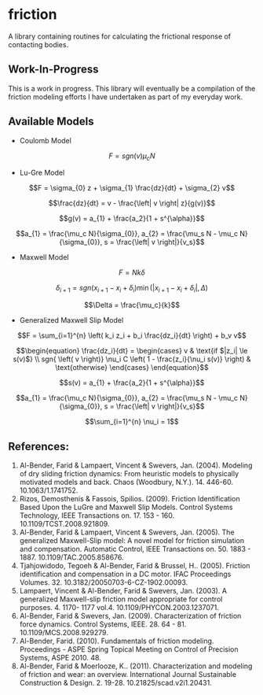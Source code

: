 # friction
A library containing routines for calculating the frictional response of contacting bodies.

## Work-In-Progress
This is a work in progress.  This library will eventually be a compilation of the friction modeling efforts I have undertaken as part of my everyday work.

## Available Models
- Coulomb Model
```math
F = sgn{ \left( v \right)} \mu_{c} N
```
- Lu-Gre Model
```math
F = \sigma_{0} z + \sigma_{1} \frac{dz}{dt} + \sigma_{2} v
```
```math
\frac{dz}{dt} = v - \frac{\left| v \right| z}{g(v)}
```
```math
g(v) = a_{1} + \frac{a_2}{1 + s^{\alpha}}
```
```math
a_{1} = \frac{\mu_c N}{\sigma_{0}}, a_{2} = \frac{\mu_s N - \mu_c N}{\sigma_{0}}, s = \frac{\left| v \right|}{v_s}
```
- Maxwell Model
```math
F = N k \delta
```
```math
\delta_{i+1} = sgn \left( x_{i+1} - x_{i} + \delta_{i} \right) \min \left( \left| x_{i+1} - x_{i} + \delta_{i} \right|, \Delta \right)
```
```math
\Delta = \frac{\mu_c}{k}
```
- Generalized Maxwell Slip Model
```math
F = \sum_{i=1}^{n} \left( k_i z_i + b_i \frac{dz_i}{dt} \right) + b_v v
```
```math
\begin{equation}
\frac{dz_i}{dt} = 
\begin{cases}
v & \text{if $|z_i| \le s(v)$} \\
sgn{ \left( v \right)} \nu_i C \left( 1 - \frac{z_i}{\nu_i s(v)} \right) & \text{otherwise}
\end{cases}
\end{equation}
```
```math
s(v) = a_{1} + \frac{a_2}{1 + s^{\alpha}}
```
```math
a_{1} = \frac{\mu_c N}{\sigma_{0}}, a_{2} = \frac{\mu_s N - \mu_c N}{\sigma_{0}}, s = \frac{\left| v \right|}{v_s}
```
```math
\sum_{i=1}^{n} \nu_i = 1
```

## References:
1. Al-Bender, Farid & Lampaert, Vincent & Swevers, Jan. (2004). Modeling of dry sliding friction dynamics: From heuristic models to physically motivated models and back. Chaos (Woodbury, N.Y.). 14. 446-60. 10.1063/1.1741752. 
2. Rizos, Demosthenis & Fassois, Spilios. (2009). Friction Identification Based Upon the LuGre and Maxwell Slip Models. Control Systems Technology, IEEE Transactions on. 17. 153 - 160. 10.1109/TCST.2008.921809. 
3. Al-Bender, Farid & Lampaert, Vincent & Swevers, Jan. (2005). The generalized Maxwell-Slip model: A novel model for friction simulation and compensation. Automatic Control, IEEE Transactions on. 50. 1883 - 1887. 10.1109/TAC.2005.858676. 
4. Tjahjowidodo, Tegoeh & Al-Bender, Farid & Brussel, H.. (2005). Friction identification and compensation in a DC motor. IFAC Proceedings Volumes. 32. 10.3182/20050703-6-CZ-1902.00093. 
5. Lampaert, Vincent & Al-Bender, Farid & Swevers, Jan. (2003). A generalized Maxwell-slip friction model appropriate for control purposes. 4. 1170- 1177 vol.4. 10.1109/PHYCON.2003.1237071. 
6. Al-Bender, Farid & Swevers, Jan. (2009). Characterization of friction force dynamics. Control Systems, IEEE. 28. 64 - 81. 10.1109/MCS.2008.929279. 
7. Al-Bender, Farid. (2010). Fundamentals of friction modeling. Proceedings - ASPE Spring Topical Meeting on Control of Precision Systems, ASPE 2010. 48. 
8. Al-Bender, Farid & Moerlooze, K.. (2011). Characterization and modeling of friction and wear: an overview. International Journal Sustainable Construction & Design. 2. 19-28. 10.21825/scad.v2i1.20431. 